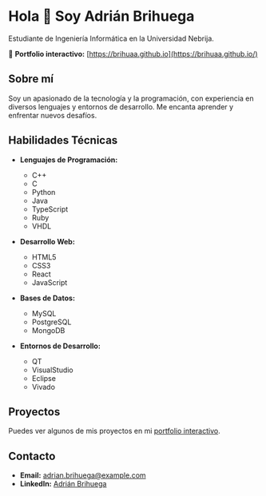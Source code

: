 # Hola 👋 Soy Adrián Brihuega

Estudiante de Ingeniería Informática en la Universidad Nebrija.

🚀 **Portfolio interactivo:** [https://brihuaa.github.io](https://brihuaa.github.io/)

## Sobre mí

Soy un apasionado de la tecnología y la programación, con experiencia en diversos lenguajes y entornos de desarrollo. Me encanta aprender y enfrentar nuevos desafíos.

## Habilidades Técnicas

- **Lenguajes de Programación:**
  - C++
  - C
  - Python
  - Java
  - TypeScript
  - Ruby
  - VHDL

- **Desarrollo Web:**
  - HTML5
  - CSS3
  - React
  - JavaScript

- **Bases de Datos:**
  - MySQL
  - PostgreSQL
  - MongoDB

- **Entornos de Desarrollo:**
  - QT
  - VisualStudio
  - Eclipse
  - Vivado

## Proyectos

Puedes ver algunos de mis proyectos en mi [portfolio interactivo](https://brihuaa.github.io/projects.html).

## Contacto

- **Email:** [adrian.brihuega@example.com](mailto:adrianbrihuegasanchez20@gmail.com)
- **LinkedIn:** [Adrián Brihuega](https://www.linkedin.com/in/adrian-brihuega-sanchez-344707291/)
